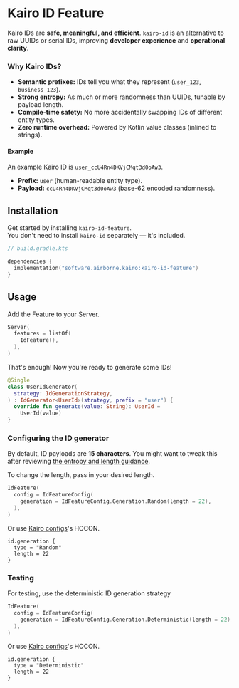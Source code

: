 # Kairo ID Feature

Kairo IDs are **safe, meaningful, and efficient**.
`kairo-id` is an alternative to raw UUIDs or serial IDs,
improving **developer experience** and **operational clarity**.

### Why Kairo IDs?

- **Semantic prefixes:** IDs tell you what they represent (`user_123`, `business_123`).
- **Strong entropy:** As much or more randomness than UUIDs, tunable by payload length.
- **Compile-time safety:** No more accidentally swapping IDs of different entity types.
- **Zero runtime overhead:** Powered by Kotlin value classes (inlined to strings).

#### Example

An example Kairo ID is `user_ccU4Rn4DKVjCMqt3d0oAw3`.

- **Prefix:** `user` (human-readable entity type).
- **Payload:** `ccU4Rn4DKVjCMqt3d0oAw3` (base-62 encoded randomness).

## Installation

Get started by installing `kairo-id-feature`.\
You don't need to install `kairo-id` separately — it's included.

```kotlin
// build.gradle.kts

dependencies {
  implementation("software.airborne.kairo:kairo-id-feature")
}
```

## Usage

Add the Feature to your Server.

```kotlin
Server(
  features = listOf(
    IdFeature(),
  ),
)
```

That's enough! Now you're ready to generate some IDs!

```kotlin
@Single
class UserIdGenerator(
  strategy: IdGenerationStrategy,
) : IdGenerator<UserId>(strategy, prefix = "user") {
  override fun generate(value: String): UserId =
    UserId(value)
}
```

### Configuring the ID generator

By default, ID payloads are **15 characters**.
You might want to tweak this
after reviewing [the entropy and length guidance](../README.md#entropy-and-length-guidance).

To change the length, pass in your desired length.

```kotlin
IdFeature(
  config = IdFeatureConfig(
    generation = IdFeatureConfig.Generation.Random(length = 22),
  ),
)
```

Or use [Kairo configs](../../kairo-config)'s HOCON.

```hocon
id.generation {
  type = "Random"
  length = 22
}
```

### Testing

For testing, use the deterministic ID generation strategy

```kotlin
IdFeature(
  config = IdFeatureConfig(
    generation = IdFeatureConfig.Generation.Deterministic(length = 22),
  ),
)
```

Or use [Kairo configs](../../kairo-config)'s HOCON.

```hocon
id.generation {
  type = "Deterministic"
  length = 22
}
```
